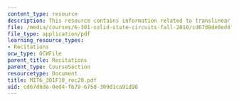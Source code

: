 ```yaml
---
content_type: resource
description: This resource contains information related to translinear circuits.
file: /media/courses/6-301-solid-state-circuits-fall-2010/cd67d8de0ed4fb79675d309d1ca91d98_MIT6_301F10_rec20.pdf
file_type: application/pdf
learning_resource_types:
- Recitations
ocw_type: OCWFile
parent_title: Recitations
parent_type: CourseSection
resourcetype: Document
title: MIT6_301F10_rec20.pdf
uid: cd67d8de-0ed4-fb79-675d-309d1ca91d98
---
```


